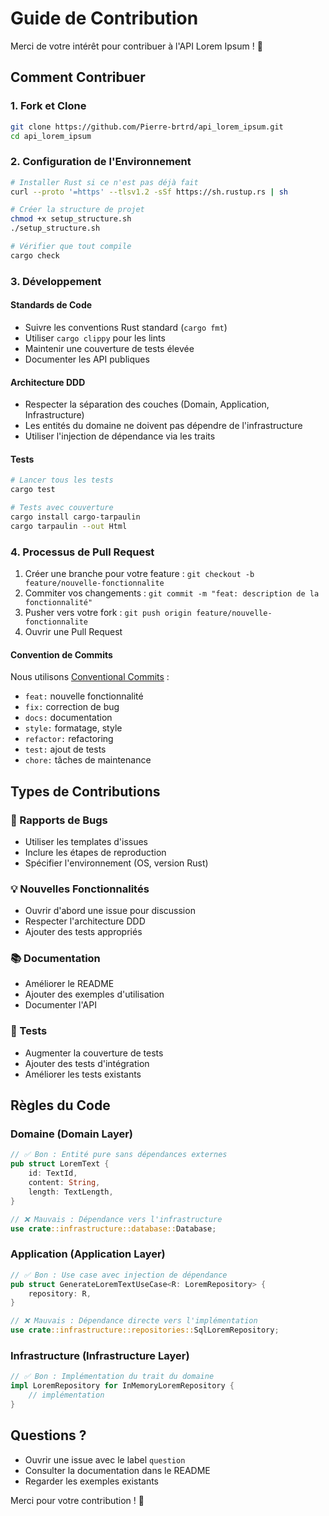 # Guide de Contribution

Merci de votre intérêt pour contribuer à l'API Lorem Ipsum ! 🎉

## Comment Contribuer

### 1. Fork et Clone

```bash
git clone https://github.com/Pierre-brtrd/api_lorem_ipsum.git
cd api_lorem_ipsum
```

### 2. Configuration de l'Environnement

```bash
# Installer Rust si ce n'est pas déjà fait
curl --proto '=https' --tlsv1.2 -sSf https://sh.rustup.rs | sh

# Créer la structure de projet
chmod +x setup_structure.sh
./setup_structure.sh

# Vérifier que tout compile
cargo check
```

### 3. Développement

#### Standards de Code

-   Suivre les conventions Rust standard (`cargo fmt`)
-   Utiliser `cargo clippy` pour les lints
-   Maintenir une couverture de tests élevée
-   Documenter les API publiques

#### Architecture DDD

-   Respecter la séparation des couches (Domain, Application, Infrastructure)
-   Les entités du domaine ne doivent pas dépendre de l'infrastructure
-   Utiliser l'injection de dépendance via les traits

#### Tests

```bash
# Lancer tous les tests
cargo test

# Tests avec couverture
cargo install cargo-tarpaulin
cargo tarpaulin --out Html
```

### 4. Processus de Pull Request

1. Créer une branche pour votre feature : `git checkout -b feature/nouvelle-fonctionnalite`
2. Commiter vos changements : `git commit -m "feat: description de la fonctionnalité"`
3. Pusher vers votre fork : `git push origin feature/nouvelle-fonctionnalite`
4. Ouvrir une Pull Request

#### Convention de Commits

Nous utilisons [Conventional Commits](https://www.conventionalcommits.org/) :

-   `feat:` nouvelle fonctionnalité
-   `fix:` correction de bug
-   `docs:` documentation
-   `style:` formatage, style
-   `refactor:` refactoring
-   `test:` ajout de tests
-   `chore:` tâches de maintenance

## Types de Contributions

### 🐛 Rapports de Bugs

-   Utiliser les templates d'issues
-   Inclure les étapes de reproduction
-   Spécifier l'environnement (OS, version Rust)

### 💡 Nouvelles Fonctionnalités

-   Ouvrir d'abord une issue pour discussion
-   Respecter l'architecture DDD
-   Ajouter des tests appropriés

### 📚 Documentation

-   Améliorer le README
-   Ajouter des exemples d'utilisation
-   Documenter l'API

### 🧪 Tests

-   Augmenter la couverture de tests
-   Ajouter des tests d'intégration
-   Améliorer les tests existants

## Règles du Code

### Domaine (Domain Layer)

```rust
// ✅ Bon : Entité pure sans dépendances externes
pub struct LoremText {
    id: TextId,
    content: String,
    length: TextLength,
}

// ❌ Mauvais : Dépendance vers l'infrastructure
use crate::infrastructure::database::Database;
```

### Application (Application Layer)

```rust
// ✅ Bon : Use case avec injection de dépendance
pub struct GenerateLoremTextUseCase<R: LoremRepository> {
    repository: R,
}

// ❌ Mauvais : Dépendance directe vers l'implémentation
use crate::infrastructure::repositories::SqlLoremRepository;
```

### Infrastructure (Infrastructure Layer)

```rust
// ✅ Bon : Implémentation du trait du domaine
impl LoremRepository for InMemoryLoremRepository {
    // implémentation
}
```

## Questions ?

-   Ouvrir une issue avec le label `question`
-   Consulter la documentation dans le README
-   Regarder les exemples existants

Merci pour votre contribution ! 🚀

